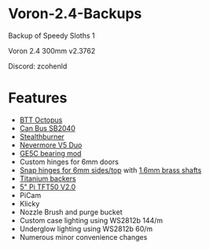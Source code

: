 # Voron-2.4-Backups
Backup of Speedy Sloths 1

Voron 2.4 300mm v2.3762

Discord: zcohenld

# Features
- [BTT Octopus](https://github.com/bigtreetech/BIGTREETECH-OCTOPUS-V1.0)
- [Can Bus SB2040](https://github.com/Mellow-3D/Fly-SB2040)
- [Stealthburner](https://github.com/VoronDesign/Voron-Stealthburner)
- [Nevermore V5 Duo](https://github.com/nevermore3d/Nevermore_Micro)
- [GE5C bearing mod](https://github.com/VoronDesign/VoronUsers/tree/master/printer_mods/hartk1213/Voron2.4_GE5C)
- Custom hinges for 6mm doors
- [Snap hinges for 6mm sides/top](https://github.com/VoronDesign/VoronUsers/tree/master/printer_mods/richardjm/snap-latch-2020) with [1.6mm brass shafts](https://www.aliexpress.us/item/2251832721555019.html)
- [Titanium backers](https://github.com/tanaes/whopping_Voron_mods/tree/main/extrusion_backers)
- [5" Pi TFT50 V2.0](https://github.com/bigtreetech/BIGTREETECH-TouchScreenHardware/tree/master/BTT%20Pi%20TFT50%20V2.0%20Github)
- PiCam
- Klicky
- Nozzle Brush and purge bucket
- Custom case lighting using WS2812b 144/m
- Underglow lighting using WS2812b 60/m
- Numerous minor convenience changes
